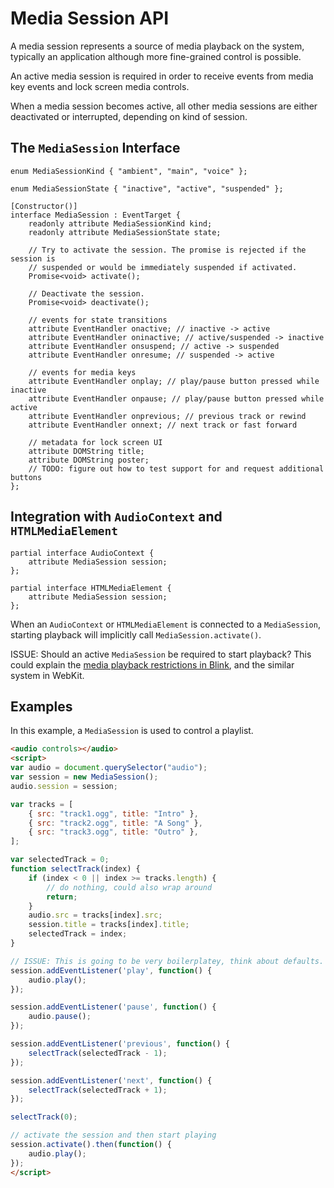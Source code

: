 # Media Session API

A media session represents a source of media playback on the system, typically an application although more fine-grained control is possible.

An active media session is required in order to receive events from media key events and lock screen media controls.

When a media session becomes active, all other media sessions are either deactivated or interrupted, depending on kind of session.

## The `MediaSession` Interface

```WebIDL
enum MediaSessionKind { "ambient", "main", "voice" };

enum MediaSessionState { "inactive", "active", "suspended" };

[Constructor()]
interface MediaSession : EventTarget {
    readonly attribute MediaSessionKind kind;
    readonly attribute MediaSessionState state;

    // Try to activate the session. The promise is rejected if the session is
    // suspended or would be immediately suspended if activated.
    Promise<void> activate();

    // Deactivate the session.
    Promise<void> deactivate();

    // events for state transitions
    attribute EventHandler onactive; // inactive -> active
    attribute EventHandler oninactive; // active/suspended -> inactive
    attribute EventHandler onsuspend; // active -> suspended
    attribute EventHandler onresume; // suspended -> active

    // events for media keys
    attribute EventHandler onplay; // play/pause button pressed while inactive
    attribute EventHandler onpause; // play/pause button pressed while active
    attribute EventHandler onprevious; // previous track or rewind
    attribute EventHandler onnext; // next track or fast forward

    // metadata for lock screen UI
    attribute DOMString title;
    attribute DOMString poster;
    // TODO: figure out how to test support for and request additional buttons
};
```

## Integration with `AudioContext` and `HTMLMediaElement`

```WebIDL
partial interface AudioContext {
    attribute MediaSession session;
};
```

```WebIDL
partial interface HTMLMediaElement {
    attribute MediaSession session;
};
```

When an `AudioContext` or `HTMLMediaElement` is connected to a `MediaSession`, starting playback will implicitly call `MediaSession.activate()`.

ISSUE: Should an active `MediaSession` be required to start playback? This could explain the [media playback restrictions in Blink](http://blog.foolip.org/2014/02/10/media-playback-restrictions-in-blink/), and the similar system in WebKit.

## Examples

In this example, a `MediaSession` is used to control a playlist.

```HTML
<audio controls></audio>
<script>
var audio = document.querySelector("audio");
var session = new MediaSession();
audio.session = session;

var tracks = [
    { src: "track1.ogg", title: "Intro" },
    { src: "track2.ogg", title: "A Song" },
    { src: "track3.ogg", title: "Outro" },
];

var selectedTrack = 0;
function selectTrack(index) {
    if (index < 0 || index >= tracks.length) {
        // do nothing, could also wrap around
        return;
    }
    audio.src = tracks[index].src;
    session.title = tracks[index].title;
    selectedTrack = index;
}

// ISSUE: This is going to be very boilerplatey, think about defaults.
session.addEventListener('play', function() {
    audio.play();
});

session.addEventListener('pause', function() {
    audio.pause();
});

session.addEventListener('previous', function() {
    selectTrack(selectedTrack - 1);
});

session.addEventListener('next', function() {
    selectTrack(selectedTrack + 1);
});

selectTrack(0);

// activate the session and then start playing
session.activate().then(function() {
    audio.play();
});
</script>
```
